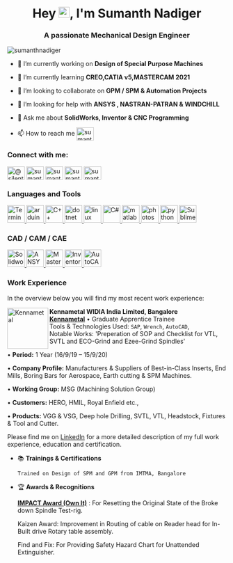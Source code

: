 <h1 align="center">Hey <img src="https://media.giphy.com/media/hvRJCLFzcasrR4ia7z/giphy.gif" width="25px">, I'm Sumanth Nadiger</h1>
<h3 align="center">A passionate Mechanical Design Engineer</h3>

<p align="left"> <img src="https://komarev.com/ghpvc/?username=sumanthnadiger&label=Profile%20views&color=0e75b6&style=flat" alt="sumanthnadiger" /> </p>

- 🔭 I’m currently working on **Design of Special Purpose Machines**

- 🌱 I’m currently learning **CREO,CATIA v5,MASTERCAM 2021**

- 👯 I’m looking to collaborate on **GPM / SPM & Automation Projects**

- 🤝 I’m looking for help with **ANSYS , NASTRAN-PATRAN & WINDCHILL**

- 💬 Ask me about **SolidWorks, Inventor & CNC Programming**

- 📫 How to reach me <a href="https://mail.google.com/mail/?view=cm&fs=1&tf=1&to=sumanthn1001@gmail.com" target="blank"><img align="center" src="https://simpleicons.org/icons/gmail.svg" alt="sumanthnadiger" height="30" width="40" /></a> 

<h3 align="left">Connect with me:</h3>
<p align="left">
<a href="https://twitter.com/silentmechanic" target="blank"><img align="center" src="https://cdn.jsdelivr.net/npm/simple-icons@3.0.1/icons/twitter.svg" alt="@silentmechanic" height="30" width="40" /></a>
<a href="https://linkedin.com/in/sumanthknadiger" target="blank"><img align="center" src="https://cdn.jsdelivr.net/npm/simple-icons@3.0.1/icons/linkedin.svg" alt="sumanthknadiger" height="30" width="40" /></a>
<a href="https://instagram.com/sumanthnadiger" target="blank"><img align="center" src="https://cdn.jsdelivr.net/npm/simple-icons@3.0.1/icons/instagram.svg" alt="sumanthnadiger" height="30" width="40" /></a>
<a href="https://www.notion.so/mechdesign" target="blank"><img align="center" src="https://simpleicons.org/icons/notion.svg" alt="sumanthnadiger" height="30" width="40" /></a>
<a href="https://mail.google.com/mail/?view=cm&fs=1&tf=1&to=sumanthn1001@gmail.com" target="blank"><img align="center" src="https://simpleicons.org/icons/gmail.svg" alt="sumanthnadiger" height="30" width="40" /></a> 
</p>

<h3 align="left">Languages and Tools</h3>
<p align="left">
<a href="https://www.microsoft.com/en-us/p/windows-terminal/9n0dx20hk701" target="_blank"> <img src="https://simpleicons.org/icons/windowsterminal.svg" alt="Terminal" width="40" height="40"/> </a>
<a href="https://www.arduino.cc/" target="_blank"> <img src="https://simpleicons.org/icons/arduino.svg" alt="arduino" width="40" height="40"/> </a> 
<a href="https://www.cprogramming.com/" target="_blank"> <img src="https://simpleicons.org/icons/cplusplus.svg" alt="C++" width="40" height="40"/> </a> 
<a href="https://dotnet.microsoft.com/" target="_blank"> <img src="https://simpleicons.org/icons/dot-net.svg" alt="dotnet" width="40" height="40"/> </a> 
<a href="https://www.linux.org/" target="_blank"> <img src="https://simpleicons.org/icons/linux.svg" alt="linux" width="40" height="40"/> </a> 
<a href="https://docs.microsoft.com/en-us/dotnet/csharp/" target="_blank"> <img src="https://simpleicons.org/icons/csharp.svg" alt="C#" width="40" height="40"/> </a> 
<a href="https://www.mathworks.com/" target="_blank"> <img src="https://raw.githubusercontent.com/simple-icons/simple-icons/master/icons/mathworks.svg" alt="matlab" width="40" height="40"/> </a> 
<a href="https://www.photoshop.com/en" target="_blank"> <img src="https://simpleicons.org/icons/adobephotoshop.svg" alt="photoshop" width="40" height="40"/> </a> 
<a href="https://www.python.org" target="_blank"> <img src="https://simpleicons.org/icons/python.svg" alt="python" width="40" height="40"/> </a> 
<a href="https://www.sublimetext.com" target="_blank"> <img src="https://simpleicons.org/icons/sublimetext.svg" alt="SublimeText" width="40" height="40"/> </a> </p>

<h3 align="left">CAD / CAM / CAE</h3>
<p align="left"> 
<a href="https://https://www.solidworks.com/" target="_blank"> <img src="https://img.icons8.com/color/452/solidworks.png" alt="Solidworks" width="40" height="40"/> </a> 
<a href="https://https://www.Ansys.com/" target="_blank"> <img src="https://media-exp1.licdn.com/dms/image/C4E0BAQHfvGj3c61V2w/company-logo_200_200/0/1582550958594?e=1628121600&v=beta&t=jiFrUNzXufzSSE9jxOJeSHrJLWfDARaITojcbmO_9_Q" alt="ANSYS" width="40" height="40"/> </a> 
<a href="https://www.mastercam.com/" target="_blank"> <img src="https://www.solidworks.com/sites/default/files/files.solidworks.com/partners/company-logos/micon-and-mastercam2121.png" alt="MasterCAM" width="40" height="40"/> </a> 
<a href="https://www.autodesk.com/" target="_blank"> <img src="https://blogs.autodesk.com/inventor/wp-content/uploads/sites/73/2017/09/inventor-icon-128px-hd.png" alt="Inventor" width="40" height="40"/> </a> 
<a href="https://www.autodesk.com/" target="_blank"> <img src="https://img.icons8.com/color/2x/autodesk-autocad.png" alt="AutoCAD" width="40" height="40"/> </a>
</p>

### Work Experience
In the overview below you will find my most recent work experience:

[<img align="left" height="94px" width="94px" alt="Kennametal" src="https://iconape.com/wp-content/files/pm/73145/svg/kennametal.svg"/>](http://www.kennametal.com/)

**Kennametal WIDIA India Limited, Bangalore** \
[**Kennametal**](http://www.kennametal.com/) • Graduate Apprentice Trainee \
Tools & Technologies Used: `SAP`, `Wrench`, `AutoCAD`, \
Notable Works: 'Preperation of SOP and Checklist for VTL, SVTL and ECO-Grind and Ezee-Grind Spindles'
      
   • **Period:** 1 Year (16/9/19 – 15/9/20)
      
   • **Company Profile:** Manufacturers & Suppliers of Best-in-Class Inserts, End Mills, 
      Boring Bars for Aerospace, Earth cutting & SPM Machines.
      
   • **Working Group:** MSG (Machining Solution Group)
      
   • **Customers:** HERO, HMIL, Royal Enfield etc.,
      
   • **Products:** VGG & VSG, Deep hole Drilling, SVTL, VTL, Headstock, Fixtures & Tool and Cutter.
<br/>

Please find me on [LinkedIn](https://linkedin.com/in/sumanthknadiger) for a more detailed description of my full work experience, education and certification.
      
- 📚 **Trainings & Certifications**
      
      Trained on Design of SPM and GPM from IMTMA, Bangalore 
      
- 🏆 **Awards & Recognitions**
      
     [**IMPACT Award (Own It)**](https://nbviewer.jupyter.org/github/SumanthNadiger/SumanthNadiger/blob/main/Documents/E-Certificate.pdf) : For Resetting the Original State of the Broke down Spindle Test-rig.
      
     Kaizen Award: Improvement in Routing of cable on Reader head for In-Built drive Rotary table assembly.
      
     Find and Fix: For Providing Safety Hazard Chart for Unattended Extinguisher.

